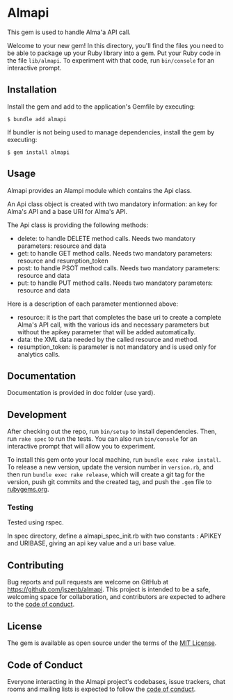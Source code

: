 # Almapi

This gem is used to handle Alma'a API call.

Welcome to your new gem! In this directory, you'll find the files you need to be able to package up your Ruby library into a gem. Put your Ruby code in the file `lib/almapi`. To experiment with that code, run `bin/console` for an interactive prompt.

## Installation

Install the gem and add to the application's Gemfile by executing:

    $ bundle add almapi

If bundler is not being used to manage dependencies, install the gem by executing:

    $ gem install almapi

## Usage

Almapi provides an Alampi module which contains the Api class. 

An Api class object is created with two mandatory information: an key for Alma's API and a base URI for Alma's API.

The Api class is providing the following methods:
* delete: to handle DELETE method calls. Needs two mandatory parameters: resource and data
* get: to handle GET method calls. Needs two mandatory parameters: resource and resumption_token
* post: to handle PSOT method calls. Needs two mandatory parameters: resource and data
* put: to handle PUT method calls. Needs two mandatory parameters: resource and data

Here is a description of each parameter mentionned above:
* resource: it is the part that completes the base uri to create a complete Alma's API call, with the various ids and necessary parameters but without the apikey parameter that will be added automatically. 
* data: the XML data needed by the called resource and method.
* resumption_token: is parameter is not mandatory and is used only for analytics calls.

## Documentation

Documentation is provided in doc folder (use yard).

## Development

After checking out the repo, run `bin/setup` to install dependencies. Then, run `rake spec` to run the tests. You can also run `bin/console` for an interactive prompt that will allow you to experiment.

To install this gem onto your local machine, run `bundle exec rake install`. To release a new version, update the version number in `version.rb`, and then run `bundle exec rake release`, which will create a git tag for the version, push git commits and the created tag, and push the `.gem` file to [rubygems.org](https://rubygems.org).

### Testing

Tested using rspec. 

In spec directory, define a almapi_spec_init.rb with two constants : APIKEY and URIBASE, giving an api key value and a uri base value.

## Contributing

Bug reports and pull requests are welcome on GitHub at https://github.com/jszenb/almapi. This project is intended to be a safe, welcoming space for collaboration, and contributors are expected to adhere to the [code of conduct](https://github.com/jszenb/almapi/blob/master/CODE_OF_CONDUCT.md).

## License

The gem is available as open source under the terms of the [MIT License](https://opensource.org/licenses/MIT).

## Code of Conduct

Everyone interacting in the Almapi project's codebases, issue trackers, chat rooms and mailing lists is expected to follow the [code of conduct](https://github.com/jszenb/almapi/blob/master/CODE_OF_CONDUCT.md).
